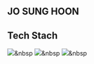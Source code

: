 
## JO SUNG HOON


## Tech Stach

<img src="https://img.shields.io/badge/HTML5-E34F26?style=flat-square&logo=HTML5&logoColor=white"/></a>&nbsp 
<img src="https://img.shields.io/badge/css-1572B6?style=flat-square&logo=css3&logoColor=white"/></a>&nbsp 
<img src="https://img.shields.io/badge/Javascript-ffb13b?style=flat-square&logo=javascript&logoColor=white"/></a>&nbsp 
